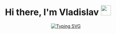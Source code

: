 <h1 align="center">Hi there, I'm <a target="_blank">Vladislav</a> 
<img src="https://github.com/blackcater/blackcater/raw/main/images/Hi.gif" height="32"/></h1>

<div align="center">
  <a href="https://git.io/typing-svg" style="margin-left: 50px;">
    <img src="https://readme-typing-svg.herokuapp.com?font=Fira+Code&pause=1000&color=7147F7&width=435&lines=MIPT+computer+science+student" alt="Typing SVG"/>
  </a>
</div>
